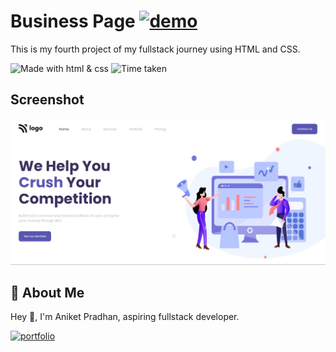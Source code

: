 # **Business Page** [![demo](https://img.shields.io/badge/Project--4-Live-orange)](https://stalwart-biscotti-00d1a4.netlify.app/)


This is my fourth project of my fullstack journey using HTML and CSS.

![Made with html & css](https://img.shields.io/badge/MADE%20WITH-HTML%26CSS-blue) ![Time taken](https://img.shields.io/badge/TIME%20TAKEN-1.5hrs-orange)

## Screenshot

![Screenshot](https://github.com/Aniket-ap/HTML_CSS__project-4/blob/main/html-p4.jpg?raw=true)

## 🚀 About Me
Hey 👋, I'm Aniket Pradhan, aspiring fullstack developer.


[![portfolio](https://img.shields.io/badge/MY_PORTFOLIO-green)](https://aniket-dev.netlify.app/)
